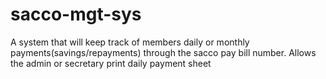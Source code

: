 # sacco-mgt-sys
A system that will keep track of members daily or monthly payments(savings/repayments) through the sacco pay bill number. Allows the admin or secretary print daily payment sheet
